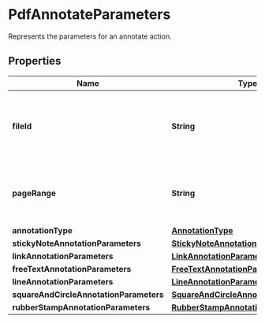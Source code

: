 

# PdfAnnotateParameters

Represents the parameters for an annotate action.
## Properties

Name | Type | Description | Notes
------------ | ------------- | ------------- | -------------
**fileId** | **String** | The identifier of the previously uploaded file to be processed. | 
**pageRange** | **String** | Specifies the page or the range of page to be annotated. | 
**annotationType** | [**AnnotationType**](AnnotationType.md) |  |  [optional]
**stickyNoteAnnotationParameters** | [**StickyNoteAnnotationParameters**](StickyNoteAnnotationParameters.md) |  |  [optional]
**linkAnnotationParameters** | [**LinkAnnotationParameters**](LinkAnnotationParameters.md) |  |  [optional]
**freeTextAnnotationParameters** | [**FreeTextAnnotationParameters**](FreeTextAnnotationParameters.md) |  |  [optional]
**lineAnnotationParameters** | [**LineAnnotationParameters**](LineAnnotationParameters.md) |  |  [optional]
**squareAndCircleAnnotationParameters** | [**SquareAndCircleAnnotationParameters**](SquareAndCircleAnnotationParameters.md) |  |  [optional]
**rubberStampAnnotationParameters** | [**RubberStampAnnotationParameters**](RubberStampAnnotationParameters.md) |  |  [optional]



